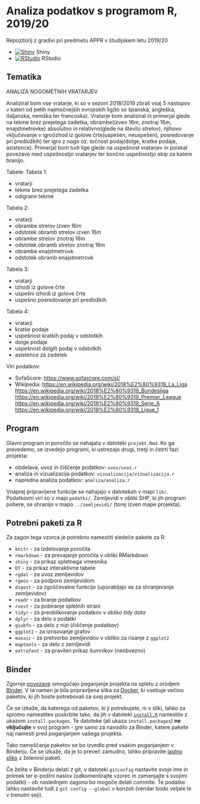 # Analiza podatkov s programom R, 2019/20

Repozitorij z gradivi pri predmetu APPR v študijskem letu 2019/20

* [![Shiny](http://mybinder.org/badge.svg)](http://mybinder.org/v2/gh/mperbil/APPR-2019-20/master?urlpath=shiny/APPR-2019-20/projekt.Rmd) Shiny
* [![RStudio](http://mybinder.org/badge.svg)](http://mybinder.org/v2/gh/mperbil/APPR-2019-20/master?urlpath=rstudio) RStudio

## Tematika

ANALIZA NOGOMETNIH VRATARJEV

Analiziral bom vse vratarje, ki so v sezoni 2018/2019 zbrali vsaj 5 nastopov v kateri od petih najmočnejših evropskih lig(to so španska, angleška, italjanska, nemška ter francoska).
Vratarje bom analiziral in primerjal glede na tekme brez prejetega zadetka, obrambe(izven 16m, znotraj 16m, enajstmetrovke) absolutno in relativno(glede na število strelov),
njihovo vključevanje v igro(izhod iz golove črte(uspešen, neuspešen), posredovanje pri predložkih) ter igro z nogo oz. točnost podaj(dolge, kratke podaje, asistence). 
Primerjal bom tudi lige glede na uspešnost vratarjev in poiskal povezave med uspešnostjo vratarjev ter končno uspešnostjo ekip za katere branijo.

Tabele:
Tabela 1:
- vratarji
- tekme brez prejetega zadetka
- odigrane tekme

Tabela 2:
- vratarji
- obrambe strelov izven 16m
- odstotek obramb strelov izven 16m
- obrambe strelov znotraj 16m
- odstotek obramb strelov znotraj 16m
- obrambe enajstmetrovk
- odstotek obramb enajstmetrovk

Tabela 3:
- vratarji
- izhodi iz golove črte
- uspešni izhodi iz golove črte
- uspešno posredovanje pri predložkih

Tabela 4:
- vratarji
- kratke podaje
- uspešnost kratkih podaj v odstotkih
- dolge podaje
- uspešnost dolgih podaj v odstotkih
- asistence za zadetek

Viri podatkov:
- SofaScore: https://www.sofascore.com/sl/
- Wikipedia: https://en.wikipedia.org/wiki/2018%E2%80%9319_La_Liga
https://en.wikipedia.org/wiki/2018%E2%80%9319_Bundesliga
https://en.wikipedia.org/wiki/2018%E2%80%9319_Premier_League
https://en.wikipedia.org/wiki/2018%E2%80%9319_Serie_A
https://en.wikipedia.org/wiki/2018%E2%80%9319_Ligue_1


## Program

Glavni program in poročilo se nahajata v datoteki `projekt.Rmd`.
Ko ga prevedemo, se izvedejo programi, ki ustrezajo drugi, tretji in četrti fazi projekta:

* obdelava, uvoz in čiščenje podatkov: `uvoz/uvoz.r`
* analiza in vizualizacija podatkov: `vizualizacija/vizualizacija.r`
* napredna analiza podatkov: `analiza/analiza.r`

Vnaprej pripravljene funkcije se nahajajo v datotekah v mapi `lib/`.
Podatkovni viri so v mapi `podatki/`.
Zemljevidi v obliki SHP, ki jih program pobere,
se shranijo v mapo `../zemljevidi/` (torej izven mape projekta).

## Potrebni paketi za R

Za zagon tega vzorca je potrebno namestiti sledeče pakete za R:

* `knitr` - za izdelovanje poročila
* `rmarkdown` - za prevajanje poročila v obliki RMarkdown
* `shiny` - za prikaz spletnega vmesnika
* `DT` - za prikaz interaktivne tabele
* `rgdal` - za uvoz zemljevidov
* `rgeos` - za podporo zemljevidom
* `digest` - za zgoščevalne funkcije (uporabljajo se za shranjevanje zemljevidov)
* `readr` - za branje podatkov
* `rvest` - za pobiranje spletnih strani
* `tidyr` - za preoblikovanje podatkov v obliko *tidy data*
* `dplyr` - za delo s podatki
* `gsubfn` - za delo z nizi (čiščenje podatkov)
* `ggplot2` - za izrisovanje grafov
* `mosaic` - za pretvorbo zemljevidov v obliko za risanje z `ggplot2`
* `maptools` - za delo z zemljevidi
* `extrafont` - za pravilen prikaz šumnikov (neobvezno)

## Binder

Zgornje [povezave](#analiza-podatkov-s-programom-r-201819)
omogočajo poganjanje projekta na spletu z orodjem [Binder](https://mybinder.org/).
V ta namen je bila pripravljena slika za [Docker](https://www.docker.com/),
ki vsebuje večino paketov, ki jih boste potrebovali za svoj projekt.

Če se izkaže, da katerega od paketov, ki ji potrebujete, ni v sliki,
lahko za sprotno namestitev poskrbite tako,
da jih v datoteki [`install.R`](install.R) namestite z ukazom `install.packages`.
Te datoteke (ali ukaza `install.packages`) **ne vključujte** v svoj program -
gre samo za navodilo za Binder, katere pakete naj namesti pred poganjanjem vašega projekta.

Tako nameščanje paketov se bo izvedlo pred vsakim poganjanjem v Binderju.
Če se izkaže, da je to preveč zamudno,
lahko pripravite [lastno sliko](https://github.com/jaanos/APPR-docker) z želenimi paketi.

Če želite v Binderju delati z git,
v datoteki `gitconfig` nastavite svoje ime in priimek ter e-poštni naslov
(odkomentirajte vzorec in zamenjajte s svojimi podatki) -
ob naslednjem zagonu bo mogoče delati commite.
Te podatke lahko nastavite tudi z `git config --global` v konzoli
(vendar bodo veljale le v trenutni seji).
